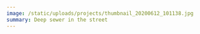```yaml
---
image: /static/uploads/projects/thumbnail_20200612_101138.jpg
summary: Deep sewer in the street
---
```

